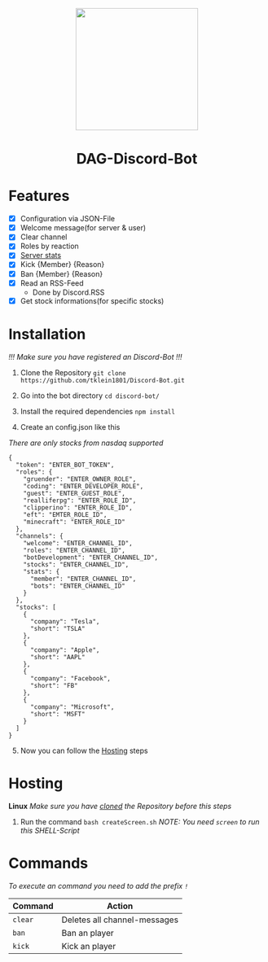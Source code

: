 <p align="center">
  <img src="https://files.dulliag.de/share/qr-code.png" width="240px" height="auto">
</p>

<h1 align="center">
  DAG-Discord-Bot
</h1>

# Features

- [x] Configuration via JSON-File
- [x] Welcome message(for server & user)
- [x] Clear channel
- [x] Roles by reaction
- [x] [Server stats](https://files.dulliag.de/share/Discord_AL5lriRcmD.png)
- [x] Kick {Member} {Reason}
- [x] Ban {Member} {Reason}
- [x] Read an RSS-Feed
  - Done by Discord.RSS
- [x] Get stock informations(for specific stocks)

# Installation

_!!! Make sure you have registered an Discord-Bot !!!_

1. Clone the Repository `git clone https://github.com/tklein1801/Discord-Bot.git`

2. Go into the bot directory `cd discord-bot/`

3. Install the required dependencies `npm install`

4. Create an config.json like this

_There are only stocks from nasdaq supported_

```
{
  "token": "ENTER_BOT_TOKEN",
  "roles": {
    "gruender": "ENTER_OWNER_ROLE",
    "coding": "ENTER_DEVELOPER_ROLE",
    "guest": "ENTER_GUEST_ROLE",
    "realliferpg": "ENTER_ROLE_ID",
    "clipperino": "ENTER_ROLE_ID",
    "eft": "EMTER_ROLE_ID",
    "minecraft": "ENTER_ROLE_ID"
  },
  "channels": {
    "welcome": "ENTER_CHANNEL_ID",
    "roles": "ENTER_CHANNEL_ID",
    "botDevelopment": "ENTER_CHANNEL_ID",
    "stocks": "ENTER_CHANNEL_ID",
    "stats": {
      "member": "ENTER_CHANNEL_ID",
      "bots": "ENTER_CHANNEL_ID"
    }
  },
  "stocks": [
    {
      "company": "Tesla",
      "short": "TSLA"
    },
    {
      "company": "Apple",
      "short": "AAPL"
    },
    {
      "company": "Facebook",
      "short": "FB"
    },
    {
      "company": "Microsoft",
      "short": "MSFT"
    }
  ]
}
```

5. Now you can follow the [Hosting](#hosting) steps

# Hosting

**Linux**
_Make sure you have [cloned](#installation) the Repository before this steps_

1. Run the command `bash createScreen.sh`
   _NOTE: You need `screen` to run this SHELL-Script_

# Commands

_To execute an command you need to add the prefix `!`_

| Command | Action                       |
| ------- | ---------------------------- |
| `clear` | Deletes all channel-messages |
| `ban`   | Ban an player                |
| `kick`  | Kick an player               |
